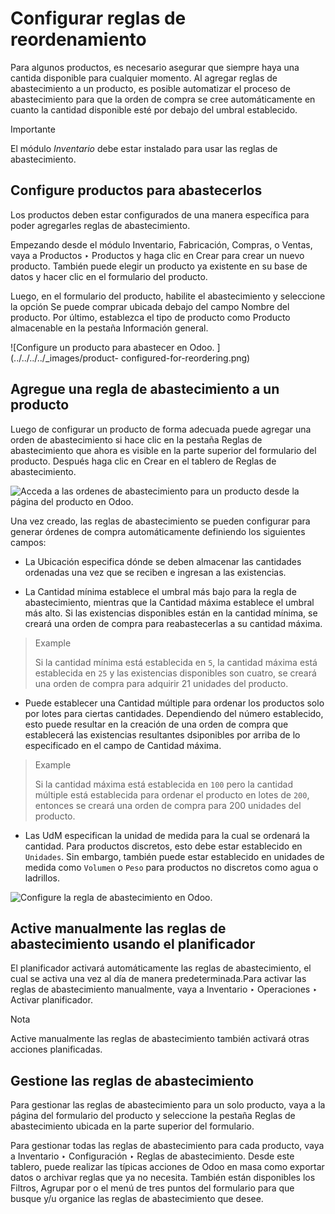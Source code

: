 # Configurar reglas de reordenamiento

Para algunos productos, es necesario asegurar que siempre haya una cantida
disponible para cualquier momento. Al agregar reglas de abastecimiento a un
producto, es posible automatizar el proceso de abastecimiento para que la
orden de compra se cree automáticamente en cuanto la cantidad disponible esté
por debajo del umbral establecido.

Importante

El módulo _Inventario_ debe estar instalado para usar las reglas de
abastecimiento.

## Configure productos para abastecerlos

Los productos deben estar configurados de una manera específica para poder
agregarles reglas de abastecimiento.

Empezando desde el módulo Inventario, Fabricación, Compras, o Ventas, vaya a
Productos ‣ Productos y haga clic en Crear para crear un nuevo producto.
También puede elegir un producto ya existente en su base de datos y hacer clic
en el formulario del producto.

Luego, en el formulario del producto, habilite el abastecimiento y seleccione
la opción Se puede comprar ubicada debajo del campo Nombre del producto. Por
último, establezca el tipo de producto como Producto almacenable en la pestaña
Información general.

![Configure un producto para abastecer en Odoo. ](../../../../_images/product-
configured-for-reordering.png)

## Agregue una regla de abastecimiento a un producto

Luego de configurar un producto de forma adecuada puede agregar una orden de
abastecimiento si hace clic en la pestaña Reglas de abastecimiento que ahora
es visible en la parte superior del formulario del producto. Después haga clic
en Crear en el tablero de Reglas de abastecimiento.

![Acceda a las ordenes de abastecimiento para un producto desde la página del
producto en Odoo. ](../../../../_images/reordering-rules-tab.png)

Una vez creado, las reglas de abastecimiento se pueden configurar para generar
órdenes de compra automáticamente definiendo los siguientes campos:

  * La Ubicación especifica dónde se deben almacenar las cantidades ordenadas una vez que se reciben e ingresan a las existencias.

  * La Cantidad mínima establece el umbral más bajo para la regla de abastecimiento, mientras que la Cantidad máxima establece el umbral más alto. Si las existencias disponibles están en la cantidad mínima, se creará una orden de compra para reabastecerlas a su cantidad máxima.

> Example
>
> Si la cantidad mínima está establecida en `5`, la cantidad máxima está
> establecida en `25` y las existencias disponibles son cuatro, se creará una
> orden de compra para adquirir 21 unidades del producto.

  * Puede establecer una Cantidad múltiple para ordenar los productos solo por lotes para ciertas cantidades. Dependiendo del número establecido, esto puede resultar en la creación de una orden de compra que establecerá las existencias resultantes dsiponibles por arriba de lo especificado en el campo de Cantidad máxima.

> Example
>
> Si la cantidad máxima está establecida en `100` pero la cantidad múltiple
> está establecida para ordenar el producto en lotes de `200`, entonces se
> creará una orden de compra para 200 unidades del producto.

  * Las UdM especifican la unidad de medida para la cual se ordenará la cantidad. Para productos discretos, esto debe estar establecido en `Unidades`. Sin embargo, también puede estar establecido en unidades de medida como `Volumen` o `Peso` para productos no discretos como agua o ladrillos.

![Configure la regla de abastecimiento en
Odoo.](../../../../_images/reordering-rule-configuration1.png)

## Active manualmente las reglas de abastecimiento usando el planificador

El planificador activará automáticamente las reglas de abastecimiento, el cual
se activa una vez al día de manera predeterminada.Para activar las reglas de
abastecimiento manualmente, vaya a Inventario ‣ Operaciones ‣ Activar
planificador.

Nota

Active manualmente las reglas de abastecimiento también activará otras
acciones planificadas.

## Gestione las reglas de abastecimiento

Para gestionar las reglas de abastecimiento para un solo producto, vaya a la
página del formulario del producto y seleccione la pestaña Reglas de
abastecimiento ubicada en la parte superior del formulario.

Para gestionar todas las reglas de abastecimiento para cada producto, vaya a
Inventario ‣ Configuración ‣ Reglas de abastecimiento. Desde este tablero,
puede realizar las típicas acciones de Odoo en masa como exportar datos o
archivar reglas que ya no necesita. También están disponibles los Filtros,
Agrupar por o el menú de tres puntos del formulario para que busque y/u
organice las reglas de abastecimiento que desee.

